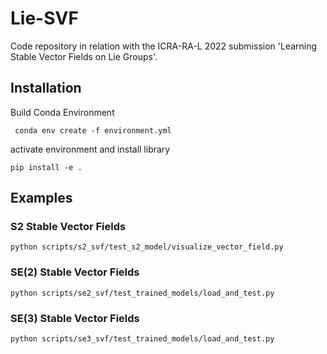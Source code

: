# Lie-SVF
Code repository in relation with the ICRA-RA-L 2022 submission 'Learning Stable Vector Fields
on Lie Groups'.


## Installation

Build Conda Environment

```angular2html
 conda env create -f environment.yml
```

activate environment and install library

```
pip install -e .
```

## Examples

### S2 Stable Vector Fields
```angular2html
python scripts/s2_svf/test_s2_model/visualize_vector_field.py
```
### SE(2) Stable Vector Fields
```angular2html
python scripts/se2_svf/test_trained_models/load_and_test.py
```
### SE(3) Stable Vector Fields
```angular2html
python scripts/se3_svf/test_trained_models/load_and_test.py
```